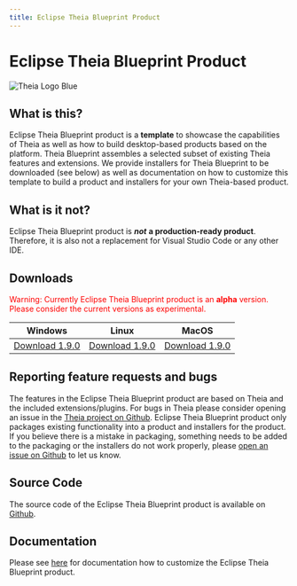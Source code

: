 ```yaml
---
title: Eclipse Theia Blueprint Product
---
```


# Eclipse Theia Blueprint Product

<img src="/theia-logo-blueprint.png" alt="Theia Logo Blue" style="max-width: 525px">

## What is this?

Eclipse Theia Blueprint product is a **template** to showcase the capabilities of Theia as well as how to build desktop-based products based on the platform. Theia Blueprint assembles a selected subset of existing Theia features and extensions. We provide installers for Theia Blueprint to be downloaded (see below) as well as documentation on how to customize this template to build a product and installers for your own Theia-based product.

## What is it not?

Eclipse Theia Blueprint product is ***not*** **a production-ready product**. Therefore, it is also not a replacement for Visual Studio Code or any other IDE.

## Downloads

<span style="color:red">Warning: Currently Eclipse Theia Blueprint product is an **alpha** version. Please consider the current versions as experimental. </span>

<table cellspacing="25">
  <thead>
    <tr>
      <th>Windows</th>
      <th>Linux</th>
      <th>MacOS</th>
    </tr>
  </thead>
  <tbody>
    <tr>
      <td><a href="https://www.eclipse.org/downloads/download.php?file=/theia/1.9.0/windows/Theia-1.9.0.exe&r=1">Download 1.9.0</a></td>
      <td><a href="https://www.eclipse.org/downloads/download.php?file=/theia/1.9.0/linux/Theia-1.9.0.AppImage&r=1">Download 1.9.0</a></td>
      <td><a href="https://www.eclipse.org/downloads/download.php?file=/theia/1.9.0/macos/Theia-1.9.0.pkg&r=1">Download 1.9.0</a></td>
    </tr>
  </tbody>
</table>

## Reporting feature requests and bugs

The features in the Eclipse Theia Blueprint product are based on Theia and the included extensions/plugins. For bugs in Theia please consider opening an issue in the [Theia project on Github](https://github.com/eclipse-theia/theia/issues/new/choose). 
Eclipse Theia Blueprint product only packages existing functionality into a product and installers for the product. If you believe there is a mistake in packaging, something needs to be added to the packaging or the installers do not work properly, please [open an issue on Github](https://github.com/eclipse-theia/theia-example/issues/new/choose) to let us know.

## Source Code

The source code of the Eclipse Theia Blueprint product is available on [Github](https://github.com/eclipse-theia/theia-example).

## Documentation

Please see [here](https://theia-ide.org/docs/) for documentation how to customize the Eclipse Theia Blueprint product. 